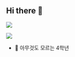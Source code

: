 ## Hi there 👋

<img src="https://capsule-render.vercel.app/api?type=Venom&color=auto&height=300&section=header&text=Youngeyaa&fontSize=90" />



<a href="https://www.instagram.com/youngeyaaa?igsh=dGplOGVlOWs4NDJq&utm_source=qr" target="_blank"><img src="https://img.shields.io/badge/Instagram-E4405F?style=flat-square&logo=Instagram&logoColor=white"/></a>


- 🌱 아무것도 모르는 4학년


